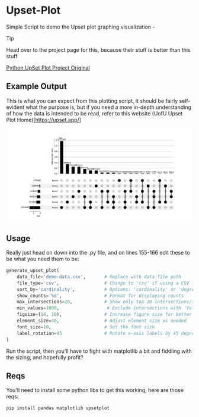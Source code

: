 # Upset-Plot
Simple Script to demo the Upset plot graphing visualization - 

> [!TIP]
> Head over to the project page for this, because their stuff is better than this stuff
> 
> [Python UpSet Plot Project Original](https://pypi.org/project/UpSetPlot/)

## Example Output
This is what you can expect from this plotting script, it should be fairly self-evident what the purpose is, but if you need a more in-depth understanding of how the data is intended to be read, refer to this website (UofU Upset Plot Home)[https://upset.app/]

![Upset Plot Demo](https://github.com/hord-brayden/Upset-Plot/blob/main/Final-Plot.png?raw=true)

## Usage
Really just head on down into the .py file, and on lines 155-166 edit these to be what you need them to be:
```python
generate_upset_plot(
    data_file='demo-data.csv',       # Replace with data file path
    file_type='csv',                 # Change to 'csv' if using a CSV file, xlsx if using an inferior filetype
    sort_by='cardinality',           # Options: 'cardinality' or 'degree'
    show_counts='%d',                # Format for displaying counts
    max_intersections=20,            # Show only top 20 intersections/interactions
    min_values=1000,                  # Exclude intersections with 'Values' less than 1000, to limit nonsense and tightly packed visuals
    figsize=(14, 10),                # Increase figure size for better readability
    element_size=40,                 # Adjust element size as needed
    font_size=10,                    # Set the font size
    label_rotation=45                # Rotate x-axis labels by 45 degrees
)
```
Run the script, then you'll have to fight with matplotlib a bit and fiddling with the sizing, and hopefully profit?

## Reqs
You'll need to install some python libs to get this working, here are those reqs:
```bash
pip install pandas matplotlib upsetplot
```
